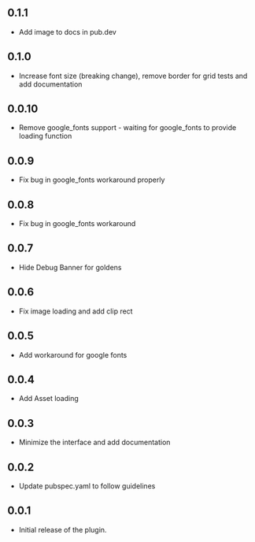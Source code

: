 ## 0.1.1

* Add image to docs in pub.dev

## 0.1.0

* Increase font size (breaking change), remove border for grid tests and add documentation

## 0.0.10

* Remove google_fonts support - waiting for google_fonts to provide loading function

## 0.0.9

* Fix bug in google_fonts workaround properly

## 0.0.8

* Fix bug in google_fonts workaround

## 0.0.7

* Hide Debug Banner for goldens

## 0.0.6

* Fix image loading and add clip rect

## 0.0.5

* Add workaround for google fonts

## 0.0.4

* Add Asset loading

## 0.0.3

* Minimize the interface and add documentation

## 0.0.2

* Update pubspec.yaml to follow guidelines

## 0.0.1

* Initial release of the plugin.
